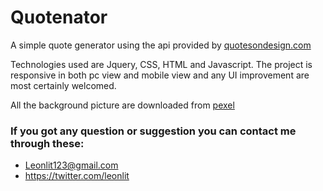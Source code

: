 # Quotenator

A simple quote generator using the api provided by [quotesondesign.com](https://quotesondesign.com/)

Technologies used are Jquery, CSS, HTML and Javascript.
The project is responsive in both pc view and mobile view and any UI improvement are most certainly welcomed.

All the background picture are downloaded from [pexel](https://www.pexels.com/)


### If you got any question or suggestion you can contact me through these: 
 - Leonlit123@gmail.com
 - https://twitter.com/leonlit
